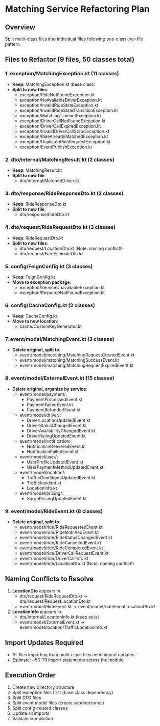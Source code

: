 # Matching Service Refactoring Plan

## Overview
Split multi-class files into individual files following one-class-per-file pattern.

## Files to Refactor (9 files, 50 classes total)

### 1. exception/MatchingException.kt (11 classes)
- **Keep**: MatchingException.kt (base class)
- **Split to new files**:
  - exception/RideNotFoundException.kt
  - exception/NoAvailableDriverException.kt
  - exception/InvalidRideStateException.kt
  - exception/InvalidRideStateTransitionException.kt
  - exception/MatchingTimeoutException.kt
  - exception/DriverCallNotFoundException.kt
  - exception/DriverCallExpiredException.kt
  - exception/InvalidDriverCallStateException.kt
  - exception/RideAlreadyMatchedException.kt
  - exception/DuplicateRideRequestException.kt
  - exception/EventPublishException.kt

### 2. dto/internal/MatchingResult.kt (2 classes)
- **Keep**: MatchingResult.kt
- **Split to new file**:
  - dto/internal/MatchedDriver.kt

### 3. dto/response/RideResponseDto.kt (2 classes)
- **Keep**: RideResponseDto.kt
- **Split to new file**:
  - dto/response/FareDto.kt

### 4. dto/request/RideRequestDto.kt (3 classes)
- **Keep**: RideRequestDto.kt
- **Split to new files**:
  - dto/request/LocationDto.kt (Note: naming conflict!)
  - dto/request/FareEstimateDto.kt

### 5. config/FeignConfig.kt (3 classes)
- **Keep**: FeignConfig.kt
- **Move to exception package**:
  - exception/ServiceUnavailableException.kt
  - exception/ResourceNotFoundException.kt

### 6. config/CacheConfig.kt (2 classes)
- **Keep**: CacheConfig.kt
- **Move to new location**:
  - cache/CustomKeyGenerator.kt

### 7. event/model/MatchingEvent.kt (3 classes)
- **Delete original, split to**:
  - event/model/matching/MatchingRequestCreatedEvent.kt
  - event/model/matching/MatchingSuccessEvent.kt
  - event/model/matching/MatchingRequestExpiredEvent.kt

### 8. event/model/ExternalEvent.kt (15 classes)
- **Delete original, organize by service**:
  - event/model/payment/:
    - PaymentProcessedEvent.kt
    - PaymentFailedEvent.kt
    - PaymentRefundedEvent.kt
  - event/model/driver/:
    - DriverLocationUpdatedEvent.kt
    - DriverStatusChangedEvent.kt
    - DriverAvailabilityChangedEvent.kt
    - DriverRatingUpdatedEvent.kt
  - event/model/notification/:
    - NotificationDeliveredEvent.kt
    - NotificationFailedEvent.kt
  - event/model/user/:
    - UserProfileUpdatedEvent.kt
    - UserPaymentMethodUpdatedEvent.kt
  - event/model/location/:
    - TrafficConditionsUpdatedEvent.kt
    - TrafficIncident.kt
    - LocationInfo.kt
  - event/model/pricing/:
    - SurgePricingUpdatedEvent.kt

### 9. event/model/RideEvent.kt (8 classes)
- **Delete original, split to**:
  - event/model/ride/RideRequestedEvent.kt
  - event/model/ride/RideMatchedEvent.kt
  - event/model/ride/RideStatusChangedEvent.kt
  - event/model/ride/RideCancelledEvent.kt
  - event/model/ride/RideCompletedEvent.kt
  - event/model/ride/DriverCallRequestEvent.kt
  - event/model/ride/DriverCallInfo.kt
  - event/model/ride/LocationDto.kt (Note: naming conflict!)

## Naming Conflicts to Resolve
1. **LocationDto** appears in:
   - dto/request/RideRequestDto.kt → dto/request/RequestLocationDto.kt
   - event/model/RideEvent.kt → event/model/ride/EventLocationDto.kt
2. **LocationInfo** appears in:
   - dto/internal/LocationInfo.kt (keep as is)
   - event/model/ExternalEvent.kt → event/model/location/TrafficLocationInfo.kt

## Import Updates Required
- All files importing from multi-class files need import updates
- Estimate: ~50-70 import statements across the module

## Execution Order
1. Create new directory structure
2. Split exception files first (base class dependency)
3. Split DTO files
4. Split event model files (create subdirectories)
5. Split config-related classes
6. Update all imports
7. Validate compilation